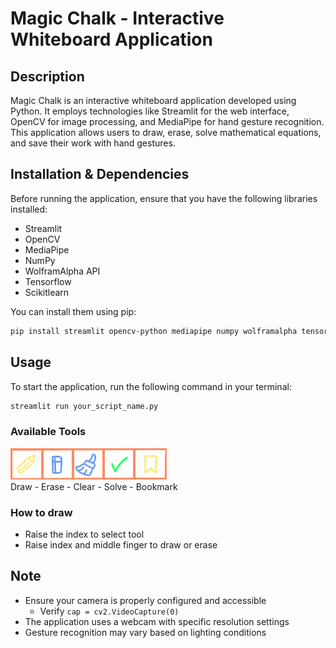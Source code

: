 # Magic Chalk - Interactive Whiteboard Application

## Description
Magic Chalk is an interactive whiteboard application developed using Python. It employs technologies like Streamlit for the web interface, OpenCV for image processing, and MediaPipe for hand gesture recognition. This application allows users to draw, erase, solve mathematical equations, and save their work with hand gestures.

## Installation & Dependencies
Before running the application, ensure that you have the following libraries installed:
- Streamlit
- OpenCV
- MediaPipe
- NumPy
- WolframAlpha API
- Tensorflow
- Scikitlearn

You can install them using pip:
```bash
pip install streamlit opencv-python mediapipe numpy wolframalpha tensorflow scikitlearn
```

## Usage
To start the application, run the following command in your terminal:
```bash
streamlit run your_script_name.py
```
### Available Tools
![alt text](tools.png) <br>
Draw - Erase - Clear - Solve - Bookmark

### How to draw
- Raise the index to select tool <br>
- Raise index and middle finger to draw or erase

## Note
- Ensure your camera is properly configured and accessible
  - Verify `cap = cv2.VideoCapture(0)`
- The application uses a webcam with specific resolution settings
- Gesture recognition may vary based on lighting conditions
